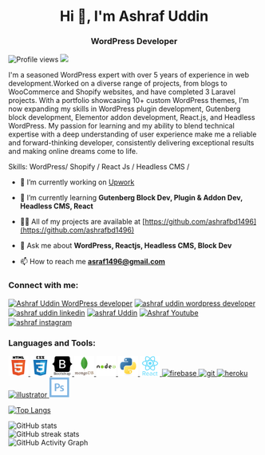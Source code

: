 
<h1 align="center">Hi 👋, I'm Ashraf Uddin</h1>
<h3 align="center">WordPress Developer</h3>

![Profile views](https://gpvc.arturio.dev/ashrafbd1496)
[![](https://komarev.com/ghpvc/?username=ashrafbd1496&color=blue)](https://komarev.com/ghpvc/?username=ashrafbd1496)


I'm a seasoned WordPress expert with over 5 years of experience in web development.Worked on a diverse range of projects, from blogs to WooCommerce and Shopify websites, and have completed 3 Laravel projects. With a portfolio showcasing 10+ custom WordPress themes, I'm now expanding my skills in WordPress plugin development, Gutenberg block development, Elementor addon development, React.js, and Headless WordPress. My passion for learning and my ability to blend technical expertise with a deep understanding of user experience make me a reliable and forward-thinking developer, consistently delivering exceptional results and making online dreams come to life.

Skills: WordPress/ Shopify / React Js / Headless CMS / 
 

- 🔭 I’m currently working on [Upwork](https://upwork.com/)

- 🌱 I’m currently learning **Gutenberg Block Dev, Plugin & Addon Dev, Headless CMS, React**

- 👨‍💻 All of my projects are available at [https://github.com/ashrafbd1496](https://github.com/ashrafbd1496)


- 💬 Ask me about **WordPress, Reactjs, Headless CMS, Block Dev**

- 📫 How to reach me **asraf1496@gmail.com**

<h3 align="left">Connect with me:</h3>
<p align="left">
<a href="https://www.facebook.com/ashraf1496/" target="blank"><img align="center" src="https://raw.githubusercontent.com/rahuldkjain/github-profile-readme-generator/master/src/images/icons/Social/facebook.svg" alt="Ashraf Uddin WordPress developer" height="30" width="40" /></a>
<a href="https://twitter.com/ashraf1496" target="blank"><img align="center" src="https://raw.githubusercontent.com/rahuldkjain/github-profile-readme-generator/master/src/images/icons/Social/twitter.svg" alt="ashraf uddin wordpress developer" height="30" width="40" /></a>
<a href="https://www.linkedin.com/in/mdashraf/" target="blank"><img align="center" src="https://raw.githubusercontent.com/rahuldkjain/github-profile-readme-generator/master/src/images/icons/Social/linked-in-alt.svg" alt="ashraf uddin linkedin" height="30" width="40" /></a>
<a href="https://codepen.io/ashraf1496" target="blank"><img align="center" src="https://raw.githubusercontent.com/rahuldkjain/github-profile-readme-generator/master/src/images/icons/Social/codepen.svg" alt="ashraf Uddin" height="30" width="40" /></a>
<a href="https://www.youtube.com/@mdashrafuddin2825/videos" target="blank"><img align="center" src="https://raw.githubusercontent.com/rahuldkjain/github-profile-readme-generator/master/src/images/icons/Social/youtube.svg" alt="Ashraf Youtube" height="30" width="40" /></a>
<a href="https://www.instagram.com/asrafbd1496/" target="blank"><img align="center" src="https://raw.githubusercontent.com/rahuldkjain/github-profile-readme-generator/master/src/images/icons/Social/instagram.svg" alt="ashraf instagram" height="30" width="40" /></a>
</p>

<h3 align="left">Languages and Tools:</h3>
<p align="left"> 
<a href="https://www.w3.org/html/" target="_blank"> <img src="https://raw.githubusercontent.com/devicons/devicon/master/icons/html5/html5-original-wordmark.svg" alt="html5" width="40" height="40"/> </a> 
<a href="https://www.w3schools.com/css/" target="_blank"> <img src="https://raw.githubusercontent.com/devicons/devicon/master/icons/css3/css3-original-wordmark.svg" alt="css3" width="40" height="40"/> </a>
<a href="https://getbootstrap.com" target="_blank"> <img src="https://raw.githubusercontent.com/devicons/devicon/master/icons/bootstrap/bootstrap-plain-wordmark.svg" alt="bootstrap" width="40" height="40"/> </a> 
<a href="https://www.mongodb.com/" target="_blank"> <img src="https://raw.githubusercontent.com/devicons/devicon/master/icons/mongodb/mongodb-original-wordmark.svg" alt="mongodb" width="40" height="40"/> </a> 
<a href="https://nodejs.org" target="_blank"> <img src="https://raw.githubusercontent.com/devicons/devicon/master/icons/nodejs/nodejs-original-wordmark.svg" alt="nodejs" width="40" height="40"/> </a>
<a href="https://www.python.org" target="_blank"> <img src="https://raw.githubusercontent.com/devicons/devicon/master/icons/python/python-original.svg" alt="python" width="40" height="40"/> </a> 
<a href="https://reactjs.org/" target="_blank"> <img src="https://raw.githubusercontent.com/devicons/devicon/master/icons/react/react-original-wordmark.svg" alt="react" width="40" height="40"/> </a> 
<a href="https://firebase.google.com/" target="_blank"> <img src="https://www.vectorlogo.zone/logos/firebase/firebase-icon.svg" alt="firebase" width="40" height="40"/> </a> 
<a href="https://git-scm.com/" target="_blank"> <img src="https://www.vectorlogo.zone/logos/git-scm/git-scm-icon.svg" alt="git" width="40" height="40"/> </a> 
<a href="https://heroku.com" target="_blank"> <img src="https://www.vectorlogo.zone/logos/heroku/heroku-icon.svg" alt="heroku" width="40" height="40"/> </a> 
<a href="https://www.adobe.com/in/products/illustrator.html" target="_blank"> <img src="https://www.vectorlogo.zone/logos/adobe_illustrator/adobe_illustrator-icon.svg" alt="illustrator" width="40" height="40"/> </a> 
<a href="https://www.photoshop.com/en" target="_blank"> <img src="https://raw.githubusercontent.com/devicons/devicon/master/icons/photoshop/photoshop-line.svg" alt="photoshop" width="40" height="40"/> </a> 
</p>

[![Top Langs](https://github-readme-stats.vercel.app/api/top-langs/?username=ashrafbd1496)](https://github.com/anuraghazra/github-readme-stats)

![GitHub stats](https://github-readme-stats.vercel.app/api?username=ashrafbd1496&show_icons=true)  
![GitHub streak stats](https://github-readme-streak-stats.herokuapp.com/?user=ashrafbd1496)  
![GitHub Activity Graph](https://activity-graph.herokuapp.com/graph?username=ashrafbd1496)  

